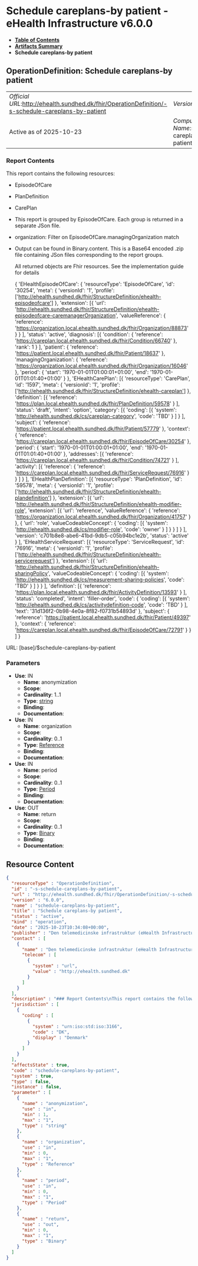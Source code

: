 # Schedule careplans-by patient - eHealth Infrastructure v6.0.0

* [**Table of Contents**](toc.md)
* [**Artifacts Summary**](artifacts.md)
* **Schedule careplans-by patient**

## OperationDefinition: Schedule careplans-by patient 

| | |
| :--- | :--- |
| *Official URL*:http://ehealth.sundhed.dk/fhir/OperationDefinition/-s-schedule-careplans-by-patient | *Version*:6.0.0 |
| Active as of 2025-10-23 | *Computable Name*:schedule-careplans-by-patient |

 

### Report Contents

 
This report contains the following resources: 
* EpisodeOfCare
* PlanDefinition
* CarePlan
* This report is grouped by EpisodeOfCare. Each group is returned in a separate JSon file.
* organization: Filter on EpisodeOfCare.managingOrganization match
* Output can be found in Binary.content. This is a Base64 encoded .zip file containing JSon files corresponding to the report groups.


  All returned objects are Fhir resources. See the implementation guide for details


  { 'EHealthEpisodeOfCare': { 'resourceType': 'EpisodeOfCare', 'id': '30254', 'meta': { 'versionId': '1', 'profile': ['http://ehealth.sundhed.dk/fhir/StructureDefinition/ehealth-episodeofcare'] }, 'extension': [{ 'url': 'http://ehealth.sundhed.dk/fhir/StructureDefinition/ehealth-episodeofcare-caremanagerOrganization', 'valueReference': { 'reference': 'https://organization.local.ehealth.sundhed.dk/fhir/Organization/88873' } } ], 'status': 'active', 'diagnosis': [{ 'condition': { 'reference': 'https://careplan.local.ehealth.sundhed.dk/fhir/Condition/66740' }, 'rank': 1 } ], 'patient': { 'reference': 'https://patient.local.ehealth.sundhed.dk/fhir/Patient/18637' }, 'managingOrganization': { 'reference': 'https://organization.local.ehealth.sundhed.dk/fhir/Organization/16046' }, 'period': { 'start': '1970-01-01T01:00:01+01:00', 'end': '1970-01-01T01:01:40+01:00' } }, 'EHealthCarePlan': [{ 'resourceType': 'CarePlan', 'id': '1597', 'meta': { 'versionId': '1', 'profile': ['http://ehealth.sundhed.dk/fhir/StructureDefinition/ehealth-careplan'] }, 'definition': [{ 'reference': 'https://plan.local.ehealth.sundhed.dk/fhir/PlanDefinition/59578' } ], 'status': 'draft', 'intent': 'option', 'category': [{ 'coding': [{ 'system': 'http://ehealth.sundhed.dk/cs/careplan-category', 'code': 'TBD' } ] } ], 'subject': { 'reference': 'https://patient.local.ehealth.sundhed.dk/fhir/Patient/57779' }, 'context': { 'reference': 'https://careplan.local.ehealth.sundhed.dk/fhir/EpisodeOfCare/30254' }, 'period': { 'start': '1970-01-01T01:00:01+01:00', 'end': '1970-01-01T01:01:40+01:00' }, 'addresses': [{ 'reference': 'https://careplan.local.ehealth.sundhed.dk/fhir/Condition/74721' } ], 'activity': [{ 'reference': { 'reference': 'https://careplan.local.ehealth.sundhed.dk/fhir/ServiceRequest/76916' } } ] } ], 'EHealthPlanDefinition': [{ 'resourceType': 'PlanDefinition', 'id': '59578', 'meta': { 'versionId': '1', 'profile': ['http://ehealth.sundhed.dk/fhir/StructureDefinition/ehealth-plandefinition'] }, 'extension': [{ 'url': 'http://ehealth.sundhed.dk/fhir/StructureDefinition/ehealth-modifier-role', 'extension': [{ 'url': 'reference', 'valueReference': { 'reference': 'https://organization.local.ehealth.sundhed.dk/fhir/Organization/41757' } }, { 'url': 'role', 'valueCodeableConcept': { 'coding': [{ 'system': 'http://ehealth.sundhed.dk/cs/modifier-role', 'code': 'owner' } ] } } ] } ], 'version': 'c701b8e8-abe6-41bd-9db5-c05b94bc1e2b', 'status': 'active' } ], 'EHealthServiceRequest': [{ 'resourceType': 'ServiceRequest', 'id': '76916', 'meta': { 'versionId': '1', 'profile': ['http://ehealth.sundhed.dk/fhir/StructureDefinition/ehealth-servicerequest'] }, 'extension': [{ 'url': 'http://ehealth.sundhed.dk/fhir/StructureDefinition/ehealth-sharingPolicy', 'valueCodeableConcept': { 'coding': [{ 'system': 'http://ehealth.sundhed.dk/cs/measurement-sharing-policies', 'code': 'TBD' } ] } } ], 'definition': [{ 'reference': 'https://plan.local.ehealth.sundhed.dk/fhir/ActivityDefinition/13593' } ], 'status': 'completed', 'intent': 'filler-order', 'code': { 'coding': [{ 'system': 'http://ehealth.sundhed.dk/cs/activitydefinition-code', 'code': 'TBD' } ], 'text': '31d136f2-0b98-4e0a-8f82-f0731b54893d' }, 'subject': { 'reference': 'https://patient.local.ehealth.sundhed.dk/fhir/Patient/49397' }, 'context': { 'reference': 'https://careplan.local.ehealth.sundhed.dk/fhir/EpisodeOfCare/72791' } } ] }
 

URL: [base]/$schedule-careplans-by-patient

### Parameters

* **Use**: IN
  * **Name**: anonymization
  * **Scope**: 
  * **Cardinality**: 1..1
  * **Type**: [string](http://hl7.org/fhir/R4/datatypes.html#string)
  * **Binding**: 
  * **Documentation**: 
* **Use**: IN
  * **Name**: organization
  * **Scope**: 
  * **Cardinality**: 0..1
  * **Type**: [Reference](http://hl7.org/fhir/R4/references.html#Reference)
  * **Binding**: 
  * **Documentation**: 
* **Use**: IN
  * **Name**: period
  * **Scope**: 
  * **Cardinality**: 0..1
  * **Type**: [Period](http://hl7.org/fhir/R4/datatypes.html#Period)
  * **Binding**: 
  * **Documentation**: 
* **Use**: OUT
  * **Name**: return
  * **Scope**: 
  * **Cardinality**: 0..1
  * **Type**: [Binary](http://hl7.org/fhir/R4/binary.html)
  * **Binding**: 
  * **Documentation**: 



## Resource Content

```json
{
  "resourceType" : "OperationDefinition",
  "id" : "-s-schedule-careplans-by-patient",
  "url" : "http://ehealth.sundhed.dk/fhir/OperationDefinition/-s-schedule-careplans-by-patient",
  "version" : "6.0.0",
  "name" : "schedule-careplans-by-patient",
  "title" : "Schedule careplans-by patient",
  "status" : "active",
  "kind" : "operation",
  "date" : "2025-10-23T10:34:08+00:00",
  "publisher" : "Den telemedicinske infrastruktur (eHealth Infrastructure)",
  "contact" : [
    {
      "name" : "Den telemedicinske infrastruktur (eHealth Infrastructure)",
      "telecom" : [
        {
          "system" : "url",
          "value" : "http://ehealth.sundhed.dk"
        }
      ]
    }
  ],
  "description" : "### Report Contents\nThis report contains the following resources:\n- EpisodeOfCare\n- PlanDefinition\n- CarePlan\n- ServiceRequest\n### Grouping \nThis report is grouped by EpisodeOfCare. Each group is returned in a separate JSon file.\n### Parameters\n- organization: Filter on EpisodeOfCare.managingOrganization match\n- period: Filter on CarePlan.period overlap\n### Output\nOutput can be found in Binary.content. This is a Base64 encoded .zip file containing JSon files corresponding to the report groups.\n### Example output\nAll returned objects are Fhir resources. See the implementation guide for details\n\n    {\n        'EHealthEpisodeOfCare': {\n            'resourceType': 'EpisodeOfCare',\n            'id': '30254',\n            'meta': {\n                'versionId': '1',\n                'profile': ['http://ehealth.sundhed.dk/fhir/StructureDefinition/ehealth-episodeofcare']\n            },\n            'extension': [{\n                    'url': 'http://ehealth.sundhed.dk/fhir/StructureDefinition/ehealth-episodeofcare-caremanagerOrganization',\n                    'valueReference': {\n                        'reference': 'https://organization.local.ehealth.sundhed.dk/fhir/Organization/88873'\n                    }\n                }\n            ],\n            'status': 'active',\n            'diagnosis': [{\n                    'condition': {\n                        'reference': 'https://careplan.local.ehealth.sundhed.dk/fhir/Condition/66740'\n                    },\n                    'rank': 1\n                }\n            ],\n            'patient': {\n                'reference': 'https://patient.local.ehealth.sundhed.dk/fhir/Patient/18637'\n            },\n            'managingOrganization': {\n                'reference': 'https://organization.local.ehealth.sundhed.dk/fhir/Organization/16046'\n            },\n            'period': {\n                'start': '1970-01-01T01:00:01+01:00',\n                'end': '1970-01-01T01:01:40+01:00'\n            }\n        },\n        'EHealthCarePlan': [{\n                'resourceType': 'CarePlan',\n                'id': '1597',\n                'meta': {\n                    'versionId': '1',\n                    'profile': ['http://ehealth.sundhed.dk/fhir/StructureDefinition/ehealth-careplan']\n                },\n                'definition': [{\n                        'reference': 'https://plan.local.ehealth.sundhed.dk/fhir/PlanDefinition/59578'\n                    }\n                ],\n                'status': 'draft',\n                'intent': 'option',\n                'category': [{\n                        'coding': [{\n                                'system': 'http://ehealth.sundhed.dk/cs/careplan-category',\n                                'code': 'TBD'\n                            }\n                        ]\n                    }\n                ],\n                'subject': {\n                    'reference': 'https://patient.local.ehealth.sundhed.dk/fhir/Patient/57779'\n                },\n                'context': {\n                    'reference': 'https://careplan.local.ehealth.sundhed.dk/fhir/EpisodeOfCare/30254'\n                },\n                'period': {\n                    'start': '1970-01-01T01:00:01+01:00',\n                    'end': '1970-01-01T01:01:40+01:00'\n                },\n                'addresses': [{\n                        'reference': 'https://careplan.local.ehealth.sundhed.dk/fhir/Condition/74721'\n                    }\n                ],\n                'activity': [{\n                        'reference': {\n                            'reference': 'https://careplan.local.ehealth.sundhed.dk/fhir/ServiceRequest/76916'\n                        }\n                    }\n                ]\n            }\n        ],\n        'EHealthPlanDefinition': [{\n                'resourceType': 'PlanDefinition',\n                'id': '59578',\n                'meta': {\n                    'versionId': '1',\n                    'profile': ['http://ehealth.sundhed.dk/fhir/StructureDefinition/ehealth-plandefinition']\n                },\n                'extension': [{\n                        'url': 'http://ehealth.sundhed.dk/fhir/StructureDefinition/ehealth-modifier-role',\n                        'extension': [{\n                                'url': 'reference',\n                                'valueReference': {\n                                    'reference': 'https://organization.local.ehealth.sundhed.dk/fhir/Organization/41757'\n                                }\n                            }, {\n                                'url': 'role',\n                                'valueCodeableConcept': {\n                                    'coding': [{\n                                            'system': 'http://ehealth.sundhed.dk/cs/modifier-role',\n                                            'code': 'owner'\n                                        }\n                                    ]\n                                }\n                            }\n                        ]\n                    }\n                ],\n                'version': 'c701b8e8-abe6-41bd-9db5-c05b94bc1e2b',\n                'status': 'active'\n            }\n        ],\n        'EHealthServiceRequest': [{\n                'resourceType': 'ServiceRequest',\n                'id': '76916',\n                'meta': {\n                    'versionId': '1',\n                    'profile': ['http://ehealth.sundhed.dk/fhir/StructureDefinition/ehealth-servicerequest']\n                },\n                'extension': [{\n                        'url': 'http://ehealth.sundhed.dk/fhir/StructureDefinition/ehealth-sharingPolicy',\n                        'valueCodeableConcept': {\n                            'coding': [{\n                                    'system': 'http://ehealth.sundhed.dk/cs/measurement-sharing-policies',\n                                    'code': 'TBD'\n                                }\n                            ]\n                        }\n                    }\n                ],\n                'definition': [{\n                        'reference': 'https://plan.local.ehealth.sundhed.dk/fhir/ActivityDefinition/13593'\n                    }\n                ],\n                'status': 'completed',\n                'intent': 'filler-order',\n                'code': {\n                    'coding': [{\n                            'system': 'http://ehealth.sundhed.dk/cs/activitydefinition-code',\n                            'code': 'TBD'\n                        }\n                    ],\n                    'text': '31d136f2-0b98-4e0a-8f82-f0731b54893d'\n                },\n                'subject': {\n                    'reference': 'https://patient.local.ehealth.sundhed.dk/fhir/Patient/49397'\n                },\n                'context': {\n                    'reference': 'https://careplan.local.ehealth.sundhed.dk/fhir/EpisodeOfCare/72791'\n                }\n            }\n        ]\n    }\n",
  "jurisdiction" : [
    {
      "coding" : [
        {
          "system" : "urn:iso:std:iso:3166",
          "code" : "DK",
          "display" : "Denmark"
        }
      ]
    }
  ],
  "affectsState" : true,
  "code" : "schedule-careplans-by-patient",
  "system" : true,
  "type" : false,
  "instance" : false,
  "parameter" : [
    {
      "name" : "anonymization",
      "use" : "in",
      "min" : 1,
      "max" : "1",
      "type" : "string"
    },
    {
      "name" : "organization",
      "use" : "in",
      "min" : 0,
      "max" : "1",
      "type" : "Reference"
    },
    {
      "name" : "period",
      "use" : "in",
      "min" : 0,
      "max" : "1",
      "type" : "Period"
    },
    {
      "name" : "return",
      "use" : "out",
      "min" : 0,
      "max" : "1",
      "type" : "Binary"
    }
  ]
}

```
